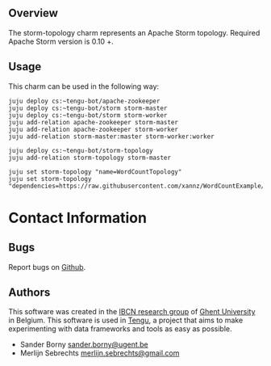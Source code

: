 Overview
--------

The storm-topology charm represents an Apache Storm topology.
Required Apache Storm version is 0.10 +.

Usage
-----

This charm can be used in the following way:

```
juju deploy cs:~tengu-bot/apache-zookeeper
juju deploy cs:~tengu-bot/storm storm-master
juju deploy cs:~tengu-bot/storm storm-worker
juju add-relation apache-zookeeper storm-master
juju add-relation apache-zookeeper storm-worker
juju add-relation storm-master:master storm-worker:worker

juju deploy cs:~tengu-bot/storm-topology
juju add-relation storm-topology storm-master

juju set storm-topology "name=WordCountTopology"
juju set storm-topology "dependencies=https://raw.githubusercontent.com/xannz/WordCountExample/master/dependencies"
```

# Contact Information

## Bugs

Report bugs on [Github](https://github.com/IBCNServices/tengu-charms/issues).

## Authors

This software was created in the [IBCN research group](https://www.ibcn.intec.ugent.be/) of [Ghent University](http://www.ugent.be/en) in Belgium. This software is used in [Tengu](http://tengu.intec.ugent.be), a project that aims to make experimenting with data frameworks and tools as easy as possible.

- Sander Borny <sander.borny@ugent.be>
- Merlijn Sebrechts <merlijn.sebrechts@gmail.com>
